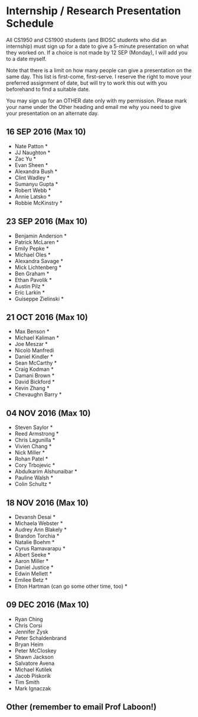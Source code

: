 # Internship / Research Presentation Schedule

All CS1950 and CS1900 students (and BIOSC students who did an internship) must sign up for a date to give a 5-minute presentation on what they worked on.  If a choice is not made by 12 SEP (Monday), I will add you to a date myself.

Note that there is a limit on how many people can give a presentation on the same day.  This list is first-come, first-serve.  I reserve the right to move your preferred assignment of date, but will try to work this out with you beforehand to find a suitable date.

You may sign up for an OTHER date only with my permission.  Please mark your name under the Other heading and email me why you need to give your presentation on an alternate day.

## 16 SEP 2016 (Max 10)
* Nate Patton *
* JJ Naughton *
* Zac Yu *
* Evan Sheen *
* Alexandra Bush *
* Clint Wadley *
* Sumanyu Gupta *
* Robert Webb *
* Annie Latsko *
* Robbie McKinstry *

## 23 SEP 2016 (Max 10)
* Benjamin Anderson *
* Patrick McLaren *
* Emily Pepke *
* Michael Oles *
* Alexandra Savage *
* Mick Lichtenberg *
* Ben Graham *
* Ethan Pavolik *
* Austin Pilz *
* Eric Larkin *
* Guiseppe Zielinski *

## 21 OCT 2016 (Max 10)
* Max Benson *
* Michael Kaliman *
* Joe Meszar *
* Nicolò Manfredi
* Daniel Kindler *
* Sean McCarthy *
* Craig Kodman *
* Damani Brown *
* David Bickford *
* Kevin Zhang *
* Chevaughn Barry *

## 04 NOV 2016 (Max 10)
* Steven Saylor *
* Reed Armstrong *
* Chris Lagunilla *
* Vivien Chang *
* Nick Miller *
* Rohan Patel *
* Cory Trbojevic *
* Abdulkarim Alshunaibar *
* Pauline Walsh *
* Colin Schultz *

## 18 NOV 2016 (Max 10)
* Devansh Desai *
* Michaela Webster *
* Audrey Ann Blakely *
* Brandon Torchia *
* Natalie Boehm *
* Cyrus Ramavarapu *
* Albert Seeke *
* Aaron Miller *
* Daniel Justice *
* Edwin Mellett *
* Emilee Betz *
* Elton Hartman (can go some other time, too) *

## 09 DEC 2016 (Max 10)
* Ryan Ching
* Chris Corsi
* Jennifer Zysk
* Peter Schaldenbrand
* Bryan Heim
* Peter McCloskey
* Shawn Jackson
* Salvatore Avena
* Michael Kutilek
* Jacob Piskorik
* Tim Smith
* Mark Ignaczak

## Other (remember to email Prof Laboon!)
